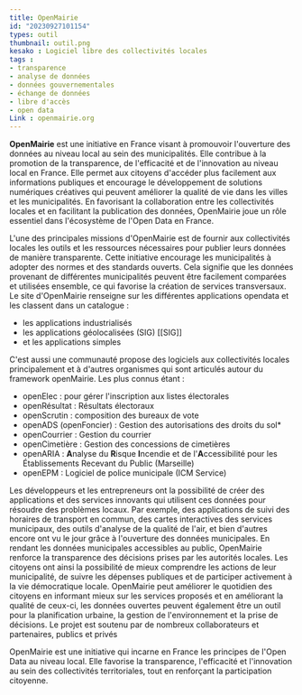 ```yaml
---
title: OpenMairie
id: "20230927101154"
types: outil
thumbnail: outil.png
kesako : Logiciel libre des collectivités locales
tags :
- transparence
- analyse de données
- données gouvernementales
- échange de données
- libre d'accès
- open data
Link : openmairie.org
---
```

**OpenMairie** est une initiative en France visant à promouvoir l'ouverture des données au niveau local au sein des municipalités. Elle contribue à la promotion de la transparence, de l'efficacité et de l'innovation au niveau local en France. Elle permet aux citoyens d'accéder plus facilement aux informations publiques et encourage le développement de solutions numériques créatives qui peuvent améliorer la qualité de vie dans les villes et les municipalités. En favorisant la collaboration entre les collectivités locales et en facilitant la publication des données, OpenMairie joue un rôle essentiel dans l'écosystème de l'Open Data en France.

L'une des principales missions d'OpenMairie est de fournir aux collectivités locales les outils et les ressources nécessaires pour publier leurs données de manière transparente. Cette initiative encourage les municipalités à adopter des normes et des standards ouverts. Cela signifie que les données provenant de différentes municipalités peuvent être facilement comparées et utilisées ensemble, ce qui favorise la création de services transversaux. Le site d'OpenMairie renseigne sur les différentes applications opendata et les classent dans un catalogue : 
- les applications industrialisés
- les applications géolocalisées (SIG) [[SIG]]
- et les applications simples

C'est aussi une communauté propose des logiciels aux collectivités locales principalement et à d'autres organismes qui sont articulés autour du framework openMairie.
Les plus connus étant :

- openElec : pour gérer l'inscription aux listes électorales
- openRésultat : Résultats électoraux
- openScrutin : composition des bureaux de vote
- openADS (openFoncier) : Gestion des autorisations des droits du sol*
- openCourrier : Gestion du courrier
- openCimetière : Gestion des concessions de cimetières
- openARIA : **A**nalyse du **R**isque **I**ncendie et de l'**A**ccessibilité pour les Établissements Recevant du Public (Marseille)
- openEPM : Logiciel de police municipale (ICM Service)

Les développeurs et les entrepreneurs ont la possibilité de créer des applications et des services innovants qui utilisent ces données pour résoudre des problèmes locaux. Par exemple, des applications de suivi des horaires de transport en commun, des cartes interactives des services municipaux, des outils d'analyse de la qualité de l'air, et bien d'autres encore ont vu le jour grâce à l'ouverture des données municipales.
En rendant les données municipales accessibles au public, OpenMairie renforce la transparence des décisions prises par les autorités locales. Les citoyens ont ainsi la possibilité de mieux comprendre les actions de leur municipalité, de suivre les dépenses publiques et de participer activement à la vie démocratique locale.
OpenMairie peut améliorer le quotidien des citoyens en informant mieux sur les services proposés et en améliorant la qualité de ceux-ci, les données ouvertes peuvent également être un outil pour la planification urbaine, la gestion de l'environnement et la prise de décisions. Le projet est soutenu par de nombreux collaborateurs et partenaires, publics et privés

OpenMairie est une initiative  qui incarne en France les principes de l'Open Data au niveau local. Elle favorise la transparence, l'efficacité et l'innovation au sein des collectivités territoriales, tout en renforçant la participation citoyenne. 


